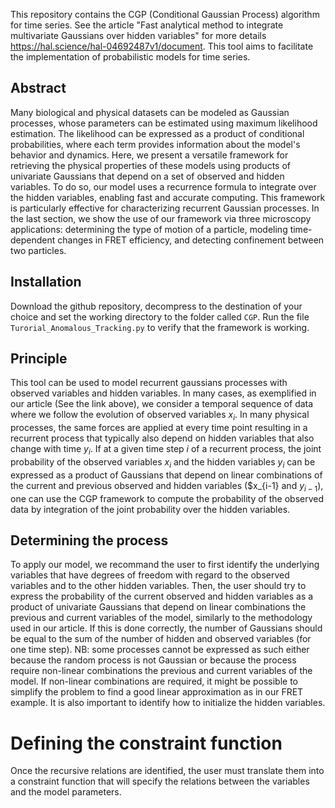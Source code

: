 This repository contains the CGP (Conditional Gaussian Process) algorithm for time series. See the article "Fast analytical method to integrate multivariate Gaussians over hidden variables" for more details https://hal.science/hal-04692487v1/document. This tool aims to facilitate the implementation of probabilistic models for time series.

## Abstract

Many biological and physical datasets can be modeled as Gaussian processes, whose parameters can be estimated using maximum likelihood estimation. The likelihood can be expressed as a product of conditional probabilities, where each term provides information about the model's behavior and dynamics. Here, we present a versatile framework for retrieving the physical properties of these models using products of univariate Gaussians that depend on a set of observed and hidden variables. To do so, our model uses a recurrence formula to integrate over the hidden variables, enabling fast and accurate computing.
This framework is particularly effective for characterizing recurrent Gaussian processes. In the last section, we show the use of our framework via three microscopy applications: determining the type of motion of a particle, modeling time-dependent changes in FRET efficiency, and detecting confinement between two particles.

## Installation

Download the github repository, decompress to the destination of your choice and set the working directory to the folder called `CGP`. Run the file `Turorial_Anomalous_Tracking.py` to verify that the framework is working.

## Principle

This tool can be used to model recurrent gaussians processes with observed variables and hidden variables. In many cases, as exemplified in our article (See the link above), we consider a temporal sequence of data where we follow the evolution of observed variables $x_i$. In many physical processes, the same forces are applied at every time point resulting in a recurrent process that typically also depend on hidden variables that also change with time $y_i$. If at a given time step $i$ of a recurrent process, the joint probability of the observed variables $x_i$ and the hidden variables $y_i$ can be expressed as a product of Gaussians that depend on linear combinations of the current and previous observed and hidden variables ($x_{i-1} and $y_{i-1}$), one can use the CGP framework to compute the probability of the observed data by integration of the joint probability over the hidden variables.

## Determining the process

To apply our model, we recommand the user to first identify the underlying variables that have degrees of freedom with regard to the observed variables and to the other hidden variables. Then, the user should try to express the probability of the current observed and hidden variables as a product of univariate Gaussians that depend on linear combinations the previous and current variables of the model, similarly to the methodology used in our article. If this is done correctly, the number of Gaussians should be equal to the sum of the number of hidden and observed variables (for one time step). NB: some processes cannot be expressed as such either because the random process is not Gaussian or because the process require non-linear combinations the previous and current variables of the model. If non-linear combinations are required, it might be possible to simplify the problem to find a good linear approximation as in our FRET example.
It is also important to identify how to initialize the hidden variables.

# Defining the constraint function
Once the recursive relations are identified, the user must translate them into a constraint function that will specify the relations between the variables and the model parameters.








